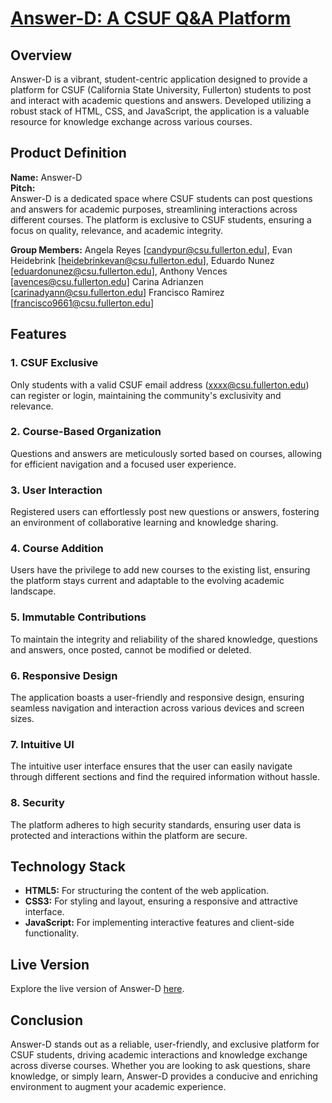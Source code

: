 # [Answer-D: A CSUF Q&A Platform](https://answer-362.github.io/Answer-d/)

## Overview

Answer-D is a vibrant, student-centric application designed to provide a platform for CSUF (California State University, Fullerton) students to post and interact with academic questions and answers. Developed utilizing a robust stack of HTML, CSS, and JavaScript, the application is a valuable resource for knowledge exchange across various courses. 

## Product Definition

**Name:** Answer-D  
**Pitch:**  
Answer-D is a dedicated space where CSUF students can post questions and answers for academic purposes, streamlining interactions across different courses. The platform is exclusive to CSUF students, ensuring a focus on quality, relevance, and academic integrity. 

**Group Members:**  Angela Reyes [candypur@csu.fullerton.edu], Evan Heidebrink [heidebrinkevan@csu.fullerton.edu], Eduardo Nunez [eduardonunez@csu.fullerton.edu], Anthony Vences [avences@csu.fullerton.edu] 
Carina Adrianzen [carinadyann@csu.fullerton.edu] Francisco Ramirez [francisco9661@csu.fullerton.edu]  

## Features

### 1. **CSUF Exclusive**
   Only students with a valid CSUF email address (xxxx@csu.fullerton.edu) can register or login, maintaining the community's exclusivity and relevance.

### 2. **Course-Based Organization**
   Questions and answers are meticulously sorted based on courses, allowing for efficient navigation and a focused user experience.

### 3. **User Interaction**
   Registered users can effortlessly post new questions or answers, fostering an environment of collaborative learning and knowledge sharing.

### 4. **Course Addition**
   Users have the privilege to add new courses to the existing list, ensuring the platform stays current and adaptable to the evolving academic landscape.

### 5. **Immutable Contributions**
   To maintain the integrity and reliability of the shared knowledge, questions and answers, once posted, cannot be modified or deleted.

### 6. **Responsive Design**
   The application boasts a user-friendly and responsive design, ensuring seamless navigation and interaction across various devices and screen sizes.

### 7. **Intuitive UI**
   The intuitive user interface ensures that the user can easily navigate through different sections and find the required information without hassle.

### 8. **Security**
   The platform adheres to high security standards, ensuring user data is protected and interactions within the platform are secure.

## Technology Stack

- **HTML5:** For structuring the content of the web application.
- **CSS3:** For styling and layout, ensuring a responsive and attractive interface.
- **JavaScript:** For implementing interactive features and client-side functionality.

## Live Version
Explore the live version of Answer-D [here](https://answer-362.github.io/Answer-d/).

## Conclusion

Answer-D stands out as a reliable, user-friendly, and exclusive platform for CSUF students, driving academic interactions and knowledge exchange across diverse courses. Whether you are looking to ask questions, share knowledge, or simply learn, Answer-D provides a conducive and enriching environment to augment your academic experience.
